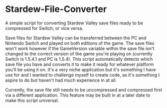 # Stardew-File-Converter
A simple script for converting Stardew Valley save files ready to be compressed for Switch, or vice versa.

Save files for Stardew Valley can be transferred between the PC and Nintendo Switch and played on both editions of the game. The save files won't work however if the GameVersion variable within the save file isn't changed to the correct version of the game you're playing on (currently Switch is 1.5.4.1 and PC is 1.5.4). This script automatically detects which save file you have and converts it to make it ready for whatever platform you'll be using it on. It's a very niche application but it's something I have use for and I wanted to challenge myself to create code, as it's something I aspire to do but haven't had much experience in at all.

Currently, the save file still needs to be uncompressed and compressed first via a different application. This feature may be built in at a later date to make this script universal.

